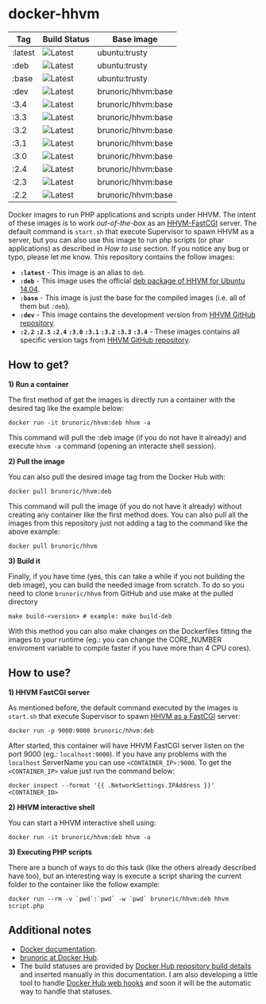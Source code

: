 docker-hhvm
===========

| Tag       | Build Status             | Base image             |
| --------- | ------------------------ | ---------------------- |
| :latest   | ![Latest][build-passing] | ubuntu:trusty          |
| :deb      | ![Latest][build-passing] | ubuntu:trusty          |
| :base     | ![Latest][build-passing] | ubuntu:trusty          |
| :dev      | ![Latest][build-failing] | brunoric/hhvm:base     |
| :3.4      | ![Latest][build-passing] | brunoric/hhvm:base     |
| :3.3      | ![Latest][build-passing] | brunoric/hhvm:base     |
| :3.2      | ![Latest][build-passing] | brunoric/hhvm:base     |
| :3.1      | ![Latest][build-passing] | brunoric/hhvm:base     |
| :3.0      | ![Latest][build-passing] | brunoric/hhvm:base     |
| :2.4      | ![Latest][build-passing] | brunoric/hhvm:base     |
| :2.3      | ![Latest][build-failing] | brunoric/hhvm:base     |
| :2.2      | ![Latest][build-failing] | brunoric/hhvm:base     |

Docker images to run PHP applications and scripts under HHVM. The intent of these images is to work *out-of-the-box* as
an [HHVM-FastCGI][fastcgi] server. The default command is `start.sh` that execute Supervisor to spawn HHVM as a server,
but you can also use this image to run php scripts (or phar applications) as described in *How to use* section. If you 
notice any bug or typo, please let me know. This repository contains the follow images:

- **`:latest`** - This image is an alias to `deb`.
- **`:deb`** - This image uses the official [deb package of HHVM for Ubuntu 14.04][deb-package].
- **`:base`** - This image is just the base for the compiled images (i.e. all of them but `:deb`).
- **`:dev`** - This image contains the development version from [HHVM GitHub repository][repository].
- **`:2.2`** **`:2.3`** **`:2.4`** **`:3.0`** **`:3.1`** **`:3.2`** **`:3.3`** **`:3.4`** - These images contains all specific version tags from [HHVM GitHub repository][repository].

How to get?
-----------

**1) Run a container**

The first method of get the images is directly run a container with the desired tag like the example below:
    
    docker run -it brunoric/hhvm:deb hhvm -a

This command will pull the :deb image (if you do not have it already) and execute `hhvm -a` command (opening an 
interacte shell session).

**2) Pull the image**

You can also pull the desired image tag from the Docker Hub with:
    
    docker pull brunoric/hhvm:deb
    
This command will pull the image (if you do not have it already) without creating any container like the first method 
does. You can also pull all the images from this repository just not adding a tag to the command like the above example:

    docker pull brunoric/hhvm

**3) Build it**

Finally, if you have time (yes, this can take a while if you not building the deb image), you can build the needed image 
from scratch. To do so you need to clone `brunoric/hhvm` from GitHub and use make at the pulled directory  

	make build-<version> # example: make build-deb
	
With this method you can also make changes on the Dockerfiles fitting the images to your runtime (eg.: you can change 
the CORE_NUMBER enviroment variable to compile faster if you have more than 4 CPU cores). 

How to use?
-----------

**1) HHVM FastCGI server**

As mentioned before, the default command executed by the images is `start.sh` that execute Supervisor to spawn [HHVM as
a FastCGI][fastcgi] server:

	docker run -p 9000:9000 brunoric/hhvm:deb

After started, this container will have HHVM FastCGI server listen on the port 9000 (eg.: `localhost:9000`). If you have
any problems with the `localhost` ServerName you can use `<CONTAINER_IP>:9000`. To get the `<CONTAINER_IP>` value just 
run the command below:

    docker inspect --format '{{ .NetworkSettings.IPAddress }}' <CONTAINER_ID>
    
**2) HHVM interactive shell**
    
You can start a HHVM interactive shell using:
    
    docker run -it brunoric/hhvm:deb hhvm -a
    
**3) Executing PHP scripts**
    
There are a bunch of ways to do this task (like the others already described have too), but an interesting way is 
execute a script sharing the current folder to the container like the follow example:
 
    docker run --rm -v `pwd`:`pwd` -w `pwd` brunoric/hhvm:deb hhvm script.php 

Additional notes
----------------

- [Docker documentation][docker].
- [brunoric at Docker Hub][registry].
- The build statuses are provided by [Docker Hub repository build details][repository-hub] and inserted manually in this
documentation. I am also developing a little tool to handle [Docker Hub web hooks][web-hooks] and soon it will be the 
automatic way to handle that statuses.

[deb-package]: https://github.com/facebook/hhvm/wiki/Prebuilt-Packages-on-Ubuntu-14.04
[fastcgi]: https://github.com/facebook/hhvm/wiki/FastCGI
[repository]: https://github.com/facebook/hhvm
[docker]: https://docs.docker.com
[registry]: https://registry.hub.docker.com/u/brunoric
[build-passing]: http://img.shields.io/badge/build-passing-green.svg
[build-failing]: http://img.shields.io/badge/build-failing-red.svg
[repository-hub]: https://registry.hub.docker.com/u/brunoric/hhvm
[web-hooks]: http://docs.docker.com/userguide/dockerrepos/#webhooks